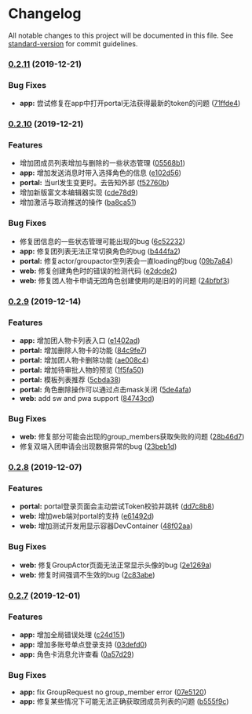 # Changelog

All notable changes to this project will be documented in this file. See [standard-version](https://github.com/conventional-changelog/standard-version) for commit guidelines.

### [0.2.11](https://github.com/TRPGEngine/Client/compare/v0.2.10...v0.2.11) (2019-12-21)


### Bug Fixes

* **app:** 尝试修复在app中打开portal无法获得最新的token的问题 ([71ffde4](https://github.com/TRPGEngine/Client/commit/71ffde4895d757c26df104ef1159ed82dd0c09a4))

### [0.2.10](https://github.com/TRPGEngine/Client/compare/v0.2.9...v0.2.10) (2019-12-21)


### Features

* 增加团成员列表增加与删除的一些状态管理 ([05568b1](https://github.com/TRPGEngine/Client/commit/05568b1b50903ec427017efc2cc830ed31e77eb1))
* **app:** 增加发送消息时带入选择角色的信息 ([e102d56](https://github.com/TRPGEngine/Client/commit/e102d566108c2c3af590c86a104e660c7cc1e684))
* **portal:** 当url发生变更时。去告知外部 ([f52760b](https://github.com/TRPGEngine/Client/commit/f52760bb7150038e6a50690f97aebb3317d15d31))
* 增加新版富文本编辑器实现 ([cde78d9](https://github.com/TRPGEngine/Client/commit/cde78d98ab26a220271639cac9349f9755647884))
* 增加激活与取消推送的操作 ([ba8ca51](https://github.com/TRPGEngine/Client/commit/ba8ca5172e20cf0ad33106e22bd402f8bedeb330))


### Bug Fixes

* 修复团信息的一些状态管理可能出现的bug ([6c52232](https://github.com/TRPGEngine/Client/commit/6c52232d24133d2bce70839adecbd0ef3f074560))
* **app:** 修复团列表无法正常切换角色的bug ([b444fa2](https://github.com/TRPGEngine/Client/commit/b444fa2f710ff448098b8a4f4d5480d7df8668cb))
* **portal:** 修复actor/groupactor空列表会一直loading的bug ([09b7a84](https://github.com/TRPGEngine/Client/commit/09b7a84e50fd56c49413b9534bb6cb416631eeeb))
* **web:** 修复创建角色时的错误的检测代码 ([e2dcde2](https://github.com/TRPGEngine/Client/commit/e2dcde2772aef8ce2096c1e7ab5209880c58c726))
* **web:** 修复团人物卡申请无团角色创建使用的是旧的的问题 ([24bfbf3](https://github.com/TRPGEngine/Client/commit/24bfbf3ae1cd8b5f88df397061549bdee85302c2))

### [0.2.9](https://github.com/TRPGEngine/Client/compare/v0.2.8...v0.2.9) (2019-12-14)


### Features

* **app:** 增加团人物卡列表入口 ([e1402ad](https://github.com/TRPGEngine/Client/commit/e1402ad9a412890f89a0b7d7aae601caa7750dc1))
* **portal:** 增加删除人物卡的功能 ([84c9fe7](https://github.com/TRPGEngine/Client/commit/84c9fe7db4442a54ac5303030adb3e531de3f8cb))
* **portal:** 增加团人物卡删除功能 ([ae008c4](https://github.com/TRPGEngine/Client/commit/ae008c43662335aafdf2b6c9b7f9db5dbd67bdbe))
* **portal:** 增加待审批人物的预览 ([1f5fa50](https://github.com/TRPGEngine/Client/commit/1f5fa50e26137e9ecc7fab0cfada8642c2284dd5))
* **portal:** 模板列表推荐 ([5cbda38](https://github.com/TRPGEngine/Client/commit/5cbda380befce8ba95612d0bff3d7c39c7fcc249))
* **portal:** 角色删除操作可以通过点击mask关闭 ([5de4afa](https://github.com/TRPGEngine/Client/commit/5de4afa416c53525e5e37d260c077c352f66dfb7))
* **web:** add sw and pwa support ([84743cd](https://github.com/TRPGEngine/Client/commit/84743cdbcac0776b20b82a4c1c3a9bcf38dcb9bd))


### Bug Fixes

* **web:** 修复部分可能会出现的group_members获取失败的问题 ([28b46d7](https://github.com/TRPGEngine/Client/commit/28b46d7215cdd9aabf676b7d1ebc3196ff21b22e))
* 修复双端入团申请会出现数据异常的bug ([23beb1d](https://github.com/TRPGEngine/Client/commit/23beb1d0a80e2c16b81c911ca0a170fe5372151c))

### [0.2.8](https://github.com/TRPGEngine/Client/compare/v0.2.7...v0.2.8) (2019-12-07)


### Features

* **portal:** portal登录页面会主动尝试Token校验并跳转 ([dd7c8b8](https://github.com/TRPGEngine/Client/commit/dd7c8b822ce99882449e7df09028a8ae73fe360d))
* **web:** 增加web端对portal的支持 ([e61492d](https://github.com/TRPGEngine/Client/commit/e61492d8c4c64f33662f4d7759bf4fdfa29f09ba))
* **web:** 增加测试开发用显示容器DevContainer ([48f02aa](https://github.com/TRPGEngine/Client/commit/48f02aac711f827d6cf7c2064278751ece3179cc))


### Bug Fixes

* **web:** 修复GroupActor页面无法正常显示头像的bug ([2e1269a](https://github.com/TRPGEngine/Client/commit/2e1269a113e049695762a64c11c2ae92f0628ddb))
* **web:** 修复时间强调不生效的bug ([2c83abe](https://github.com/TRPGEngine/Client/commit/2c83abec436791d941f9bcb9af7c80cc7a2cfa31))

### [0.2.7](https://github.com/TRPGEngine/Client/compare/v0.1.16...v0.2.7) (2019-12-01)


### Features

* **app:** 增加全局错误处理 ([c24d151](https://github.com/TRPGEngine/Client/commit/c24d151cf36d2495594b1b4ff6d761e642710e94))
* **app:** 增加多账号单点登录支持 ([03defd0](https://github.com/TRPGEngine/Client/commit/03defd0cb9afecfb62ffa89e41258df87bdbdd4b))
* **app:** 角色卡消息允许查看 ([0a57d29](https://github.com/TRPGEngine/Client/commit/0a57d29d3f1bcc017dfcf57b4bb6c3a9d6facb07))


### Bug Fixes

* **app:** fix GroupRequest no group_member  error ([07e5120](https://github.com/TRPGEngine/Client/commit/07e51205728c7201ddc612817bc3eaf86f9c8151))
* **app:** 修复某些情况下可能无法正确获取团成员列表的问题 ([b555f9c](https://github.com/TRPGEngine/Client/commit/b555f9c31a355a72727f13d456511d47bd1c2334))
